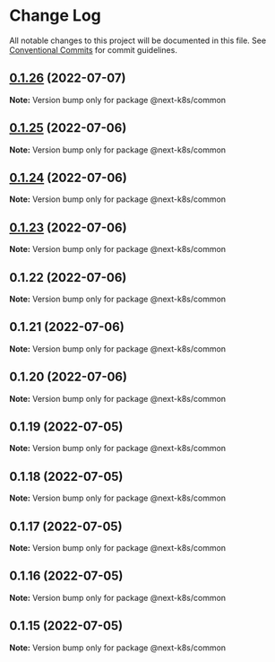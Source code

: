 # Change Log

All notable changes to this project will be documented in this file.
See [Conventional Commits](https://conventionalcommits.org) for commit guidelines.

## [0.1.26](https://github.com/mathiscode/next-k8s-boilerplate/compare/@next-k8s/common@0.1.25...@next-k8s/common@0.1.26) (2022-07-07)

**Note:** Version bump only for package @next-k8s/common





## [0.1.25](https://github.com/mathiscode/next-k8s-boilerplate/compare/@next-k8s/common@0.1.24...@next-k8s/common@0.1.25) (2022-07-06)

**Note:** Version bump only for package @next-k8s/common





## [0.1.24](https://github.com/mathiscode/next-k8s-boilerplate/compare/@next-k8s/common@0.1.23...@next-k8s/common@0.1.24) (2022-07-06)

**Note:** Version bump only for package @next-k8s/common





## [0.1.23](https://github.com/mathiscode/next-k8s-boilerplate/compare/@next-k8s/common@0.1.22...@next-k8s/common@0.1.23) (2022-07-06)

**Note:** Version bump only for package @next-k8s/common





## 0.1.22 (2022-07-06)

**Note:** Version bump only for package @next-k8s/common





## 0.1.21 (2022-07-06)

**Note:** Version bump only for package @next-k8s/common





## 0.1.20 (2022-07-06)

**Note:** Version bump only for package @next-k8s/common





## 0.1.19 (2022-07-05)

**Note:** Version bump only for package @next-k8s/common





## 0.1.18 (2022-07-05)

**Note:** Version bump only for package @next-k8s/common





## 0.1.17 (2022-07-05)

**Note:** Version bump only for package @next-k8s/common





## 0.1.16 (2022-07-05)

**Note:** Version bump only for package @next-k8s/common





## 0.1.15 (2022-07-05)

**Note:** Version bump only for package @next-k8s/common
